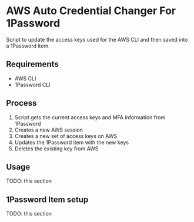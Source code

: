 # AWS Auto Credential Changer For 1Password

Script to update the access keys used for the AWS CLI and then saved into a 1Password item.

## Requirements

* AWS CLI
* 1Password CLI

## Process

1. Script gets the current access keys and MFA information from 1Password
1. Creates a new AWS session
1. Creates a new set of access keys on AWS
1. Updates the 1Password item with the new keys
1. Deletes the existing key from AWS

## Usage

TODO: this section

## 1Password Item setup

TODO: this section